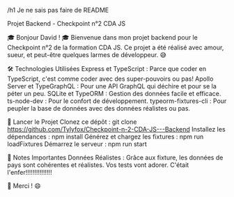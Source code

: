 /h1 Je ne sais pas faire de README

Projet Backend - Checkpoint n°2 CDA JS

🎓 Bonjour David ! 🎓
Bienvenue dans mon projet backend pour le Checkpoint n°2 de la formation CDA JS. Ce projet a été réalisé avec amour, sueur, et peut-être quelques larmes de développeur. 😅 

🛠️ Technologies Utilisées
Express et TypeScript : Parce que coder en TypeScript, c'est comme coder avec des super-pouvoirs ou pas!
Apollo Server et TypeGraphQL : Pour une API GraphQL qui déchire et pour se la péter un peu.
SQLite et TypeORM : Gestion des données facile et efficace.
ts-node-dev : Pour le confort de développement.
typeorm-fixtures-cli : Pour peupler la base de données avec des données réalistes ou pas.


🚀 Lancer le Projet
Clonez ce dépôt : git clone https://github.com/Tylyfox/Checkpoint-n-2-CDA-JS---Backend
Installez les dépendances : npm install
Générez et chargez les fixtures : npm run loadFixtures
Démarrez le serveur : npm run start


📝 Notes Importantes
Données Réalistes : Grâce aux fixture, les données de pays sont cohérentes et réalistes. Vos tests vont adorer. C'était l'enfer!!!!!!!!!!!!!!!

🎉 Merci !
😄
